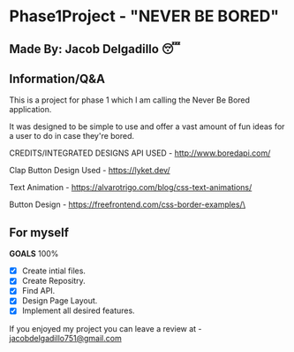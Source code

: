 # Phase1Project - "NEVER BE BORED"
**Made By: Jacob Delgadillo** :sleeping:
-----------------------------------------------------

Information/Q&A
-----------------

This is a project for phase 1 which I am calling the Never Be Bored application.

It was designed to be simple to use and offer a vast amount of fun ideas for a user to do in case they're bored.


























CREDITS/INTEGRATED DESIGNS
API USED - http://www.boredapi.com/

Clap Button Design Used - https://lyket.dev/

Text Animation - https://alvarotrigo.com/blog/css-text-animations/

Button Design - https://freefrontend.com/css-border-examples/\

For myself
---

 **GOALS** 100%
- [X] Create intial files.
- [X] Create Repositry. 
- [X] Find API.
- [X] Design Page Layout. 
- [X] Implement all desired features.

If you enjoyed my project you can leave a review at - jacobdelgadillo751@gmail.com
